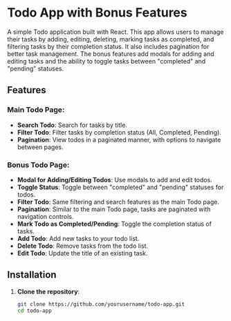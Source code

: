 # Todo App with Bonus Features

A simple Todo application built with React. This app allows users to manage their tasks by adding, editing, deleting, marking tasks as completed, and filtering tasks by their completion status. It also includes pagination for better task management. The bonus features add modals for adding and editing tasks and the ability to toggle tasks between "completed" and "pending" statuses.

## Features

### Main Todo Page:
- **Search Todo**: Search for tasks by title.
- **Filter Todo**: Filter tasks by completion status (All, Completed, Pending).
- **Pagination**: View todos in a paginated manner, with options to navigate between pages.

### Bonus Todo Page:
- **Modal for Adding/Editing Todos**: Use modals to add and edit todos.
- **Toggle Status**: Toggle between "completed" and "pending" statuses for todos.
- **Filter Todo**: Same filtering and search features as the main Todo page.
- **Pagination**: Similar to the main Todo page, tasks are paginated with navigation controls.
- **Mark Todo as Completed/Pending**: Toggle the completion status of tasks.
- **Add Todo**: Add new tasks to your todo list.
- **Delete Todo**: Remove tasks from the todo list.
- **Edit Todo**: Update the title of an existing task.

## Installation

1. **Clone the repository**:

   ```bash
   git clone https://github.com/yourusername/todo-app.git
   cd todo-app
